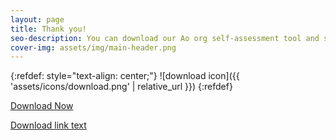 ```yaml
---
layout: page
title: Thank you!
seo-description: You can download our Ao org self-assessment tool and see where you are at with your Salesforce journey.
cover-img: assets/img/main-header.png 
---
```

<meta name="googlebot" content="noindex">

{:refdef: style="text-align: center;"}
![download icon]({{ 'assets/icons/download.png' | relative_url }})
{:refdef}


[Download Now](url)

<a href="assets/ao-self-assessment-tool.pdf" download>Download link text</a>

<br/>
<br/>
